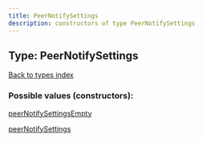 ```yaml
---
title: PeerNotifySettings
description: constructors of type PeerNotifySettings
---
```

## Type: PeerNotifySettings  
[Back to types index](index.md)



### Possible values (constructors):

[peerNotifySettingsEmpty](../constructors/peerNotifySettingsEmpty.md)  

[peerNotifySettings](../constructors/peerNotifySettings.md)  

